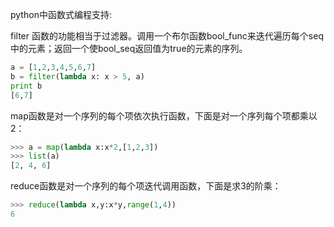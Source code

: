 python中函数式编程支持:

filter 函数的功能相当于过滤器。调用一个布尔函数bool_func来迭代遍历每个seq中的元素；返回一个使bool_seq返回值为true的元素的序列。
```python
a = [1,2,3,4,5,6,7]
b = filter(lambda x: x > 5, a)
print b
[6,7]
```
map函数是对一个序列的每个项依次执行函数，下面是对一个序列每个项都乘以2：
```python
>>> a = map(lambda x:x*2,[1,2,3])
>>> list(a)
[2, 4, 6]
```
reduce函数是对一个序列的每个项迭代调用函数，下面是求3的阶乘：
```python
>>> reduce(lambda x,y:x*y,range(1,4))
6
```
